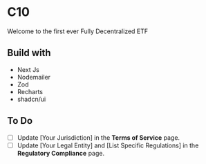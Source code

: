 # C10

Welcome to the first ever Fully Decentralized ETF

## Build with

- Next Js
- Nodemailer
- Zod
- Recharts
- shadcn/ui

## To Do

- [ ] Update [Your Jurisdiction] in the **Terms of Service** page.
- [ ] Update [Your Legal Entity] and [List Specific Regulations] in the **Regulatory Compliance** page.